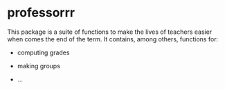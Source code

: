 # professorrr

This package is a suite of functions to make the lives of teachers easier when comes the end of the term. It contains, among others, functions for:

- computing grades

- making groups

- ...
